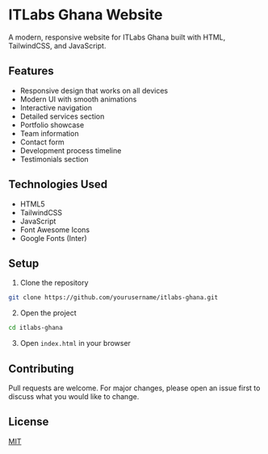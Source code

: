 # ITLabs Ghana Website

A modern, responsive website for ITLabs Ghana built with HTML, TailwindCSS, and JavaScript.

## Features

- Responsive design that works on all devices
- Modern UI with smooth animations
- Interactive navigation
- Detailed services section
- Portfolio showcase
- Team information
- Contact form
- Development process timeline
- Testimonials section

## Technologies Used

- HTML5
- TailwindCSS
- JavaScript
- Font Awesome Icons
- Google Fonts (Inter)

## Setup

1. Clone the repository
```bash
git clone https://github.com/yourusername/itlabs-ghana.git
```

2. Open the project
```bash
cd itlabs-ghana
```

3. Open `index.html` in your browser

## Contributing

Pull requests are welcome. For major changes, please open an issue first to discuss what you would like to change.

## License

[MIT](https://choosealicense.com/licenses/mit/) 